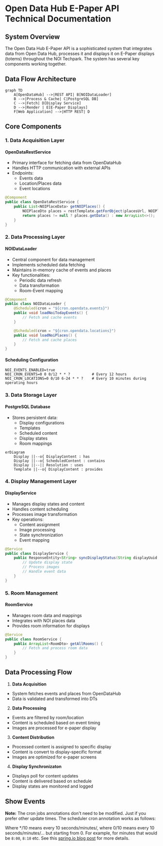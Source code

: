 # Open Data Hub E-Paper API Technical Documentation

## System Overview

The Open Data Hub E-Paper API is a sophisticated system that integrates data from Open Data Hub, processes it and displays it on E-Paper displays (totems) throughout the NOI Techpark. The system has several key components working together.

## Data Flow Architecture

```mermaid
graph TD
	A[OpenDataHub] -->|REST API| B[NOIDataLoader]
	B -->|Process & Cache| C|PostgreSQL DB]
	C -->|Fetch| D[Display Service]
	D -->|Render | E[E-Paper Displays]
	F[Web Application] -->|HTTP REST| D
```

## Core Components

### 1. Data Acquisition Layer

#### OpenDataRestService
- Primary interface for fetching data from OpenDataHub
- Handles HTTP communication with external APIs
- Endpoints:
	- Events data
	- Location/Places data
	- Event locations

```java
@Component
public class OpenDataRestService {
	public List<NOIPlaceData> getNOIPlaces() {
		NOIPlaceDto places = restTemplate.getForObject(placesUrl, NOIPlaceDto.class);
		return places != null ? places.getData() : new ArrayList<>();
	}
}
```

### 2. Data Processing Layer

#### NOIDataLoader
- Central component for data management
- Implements scheduled data fetching
- Maintains in-memory cache of events and places
- Key functionalities:
	- Periodic data refresh
	- Data transformation
	- Room-Event mapping

```java
@Component
public class NOIDataLoader {
	@Scheduled(cron = "${cron.opendata.events}")
	public void loadNoiTodayEvents() {
		// Fetch and cache events
	}

	@Scheduled(cron = "${cron.opendata.locations}")
	public void loadNoiPlaces() {
		// Fetch and cache places
	}
}
```

#### Scheduling Configuration
```properties
NOI_EVENTS_ENABLED=true
NOI_CRON_EVENTS=0 0 0/12 * * ?			# Every 12 hours
NOI_CRON_LOCATIONS=0 0/10 6-24 * * ?	# Every 10 minutes during operating hours
```

### 3. Data Storage Layer

#### PostgreSQL Database
- Stores persistent data:
	- Display configurations
	- Templates
	- Scheduled content
	- Display states
	- Room mappings

```mermaid
erDiagram
	Display ||--o{ DisplayContent : has
	Display ||--o{ ScheduledContent : contains
	Display ||--|| Resolution : uses
	Template ||--o{ DisplayContent : provides
```

### 4. Display Management Layer

#### DisplayService
- Manages display states and content
- Handles content scheduling
- Processes image transformation
- Key operations:
	- Content assignment
	- Image processing
	- State synchronization
	- Event mapping

```java
@Service
public class DisplayService {
	public ResponseEntity<String> syncDisplayStatus(String displayUuid, DisplayStateDto stateDto) {
		// Update display state
		// Process images
		// Handle event data
	}
}

```

### 5. Room Management

#### RoomService
- Manages room data and mappings
- Integrates with NOI places data
- Provides room information for displays

```java
@Service
public class RoomService {
	public ArrayList<RoomDto> getAllRooms() {
		// Fetch and process room data
	}
}
```

## Data Processing Flow
1. **Data Acquisition**
- System fetches events and places from OpenDataHub
- Data is validated and transformed into DTs

2. **Data Processing**
- Events are filtered by room/location
- Content is scheduled based on event timing
- Images are processed for e-paper display

3. **Content Distribution**
- Processed content is assigned to specific display
- Content is convert to display-specific format
- Images are optimized for e-paper screens

4. **Display Synchronizaton**
- Displays poll for content updates
- Content is delivered based on schedule
- Display states are monitored and logged

## Show Events

**Note:** The cron jobs annotations don't need to be modified. Just if you prefer other update times.
The scheduler cron annotation works as follows:


Where */10 means every 10 seconds/minutes/, where 0/10 means every 10 seconds/minutes/... but starting from 0. For example, for minutes that would be `8:00`, `8:10` etc. See this [spring.io blog post](https://spring.io/blog/2020/11/10/new-in-spring-5-3-improved-cron-expressions) for more details.
